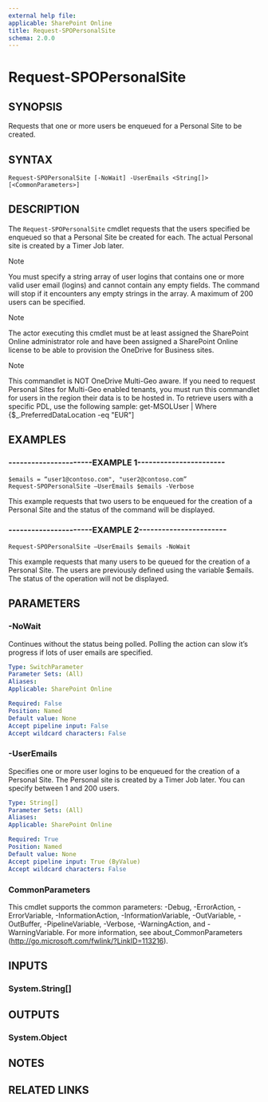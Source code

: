 ```yaml
---
external help file: 
applicable: SharePoint Online
title: Request-SPOPersonalSite
schema: 2.0.0
---
```


# Request-SPOPersonalSite

## SYNOPSIS
Requests that one or more users be enqueued for a Personal Site to be created.


## SYNTAX

```
Request-SPOPersonalSite [-NoWait] -UserEmails <String[]> [<CommonParameters>]
```

## DESCRIPTION
The `Request-SPOPersonalSite` cmdlet requests that the users specified be enqueued so that a Personal Site be created for each. The actual Personal site is created by a Timer Job later.

> [!NOTE] 
> You must specify a string array of user logins that contains one or more valid user email (logins) and cannot contain any empty fields. The command will stop if it encounters any empty strings in the array. A maximum of 200 users can be specified.

> [!NOTE] 
> The actor executing this cmdlet must be at least assigned the SharePoint Online administrator role and have been assigned a SharePoint Online license to be able to provision the OneDrive for Business sites.

> [!NOTE]
> This commandlet is NOT OneDrive Multi-Geo aware. If you need to request Personal Sites for Multi-Geo enabled tenants, you must run this commandlet for users in the region their data is to be hosted in. To retrieve users with a specific PDL, use the following sample: 
get-MSOLUser | Where {$_.PreferredDataLocation -eq "EUR"]

## EXAMPLES

### ----------------------EXAMPLE 1-----------------------
```
$emails = “user1@contoso.com", "user2@contoso.com”
Request-SPOPersonalSite –UserEmails $emails -Verbose
```

This example requests that two users to be enqueued for the creation of a Personal Site and the status of the command will be displayed.

### ----------------------EXAMPLE 2-----------------------
```
Request-SPOPersonalSite –UserEmails $emails -NoWait
```
This example requests that many users to be queued for the creation of a Personal Site. The users are previously defined using the variable $emails. The status of the operation will not be displayed.


## PARAMETERS

### -NoWait
Continues without the status being polled. Polling the action can slow it’s progress if lots of user emails are specified.


```yaml
Type: SwitchParameter
Parameter Sets: (All)
Aliases: 
Applicable: SharePoint Online

Required: False
Position: Named
Default value: None
Accept pipeline input: False
Accept wildcard characters: False
```

### -UserEmails
Specifies one or more user logins to be enqueued for the creation of a Personal Site. The Personal site is created by a Timer Job later. You can specify between 1 and 200 users.


```yaml
Type: String[]
Parameter Sets: (All)
Aliases: 
Applicable: SharePoint Online

Required: True
Position: Named
Default value: None
Accept pipeline input: True (ByValue)
Accept wildcard characters: False
```

### CommonParameters
This cmdlet supports the common parameters: -Debug, -ErrorAction, -ErrorVariable, -InformationAction, -InformationVariable, -OutVariable, -OutBuffer, -PipelineVariable, -Verbose, -WarningAction, and -WarningVariable. For more information, see about_CommonParameters (http://go.microsoft.com/fwlink/?LinkID=113216).

## INPUTS

### System.String[]

## OUTPUTS

### System.Object

## NOTES 

## RELATED LINKS
